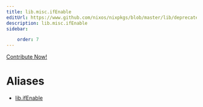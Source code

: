 ```yaml
---
title: lib.misc.ifEnable
editUrl: https://www.github.com/nixos/nixpkgs/blob/master/lib/deprecated.nix#L47C14
description: lib.misc.ifEnable
sidebar:

    order: 7
---
```


<a href="https://www.github.com/nixos/nixpkgs/blob/master/lib/deprecated.nix#L47C14">Contribute Now!</a>


# Aliases

- [lib.ifEnable](/nix-doc-comments/reference/lib/lib-ifEnable)


